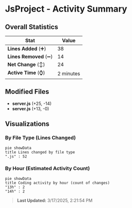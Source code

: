 # JsProject - Activity Summary 

## Overall Statistics

| Stat                   | Value                                                             |
| ---------------------- | ----------------------------------------------------------------- |
| **Lines Added** (➕)   | 38                                          |
| **Lines Removed** (➖) | 14                                        |
| **Net Change** (↕)    | 24                |
| **Active Time** (⌚)   | 2 minutes |


## Modified Files
- **server.js** (+25, -14)
- **server.js** (+13, -0)

## Visualizations

### By File Type (Lines Changed)

```mermaid
pie showData
title Lines changed by file type
".js" : 52
```

### By Hour (Estimated Activity Count)

```mermaid
pie showData
title Coding activity by hour (count of changes)
"13h" : 2
"14h" : 2
```


> **Last Updated:** 3/17/2025, 2:21:54 PM